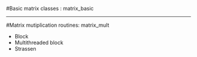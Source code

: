 
#Basic matrix classes : matrix_basic

---

#Matrix mutiplication routines: matrix_mult
- Block
- Multithreaded block
- Strassen
